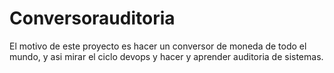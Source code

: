 # Conversorauditoria
El motivo de este proyecto es hacer un conversor de moneda de todo el mundo, y asi mirar el ciclo devops y hacer y aprender auditoria de sistemas.
